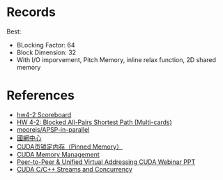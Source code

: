 # Records
Best:
- BLocking Factor: 64
- Block Dimension: 32
- With I/O imporvement, Pitch Memory, inline relax function, 2D shared memory

# References
- [hw4-2 Scoreboard](https://apollo.cs.nthu.edu.tw/pp20/scoreboard/hw4-2/)
- [HW 4-2: Blocked All-Pairs Shortest Path (Multi-cards)](https://apollo.cs.nthu.edu.tw/pp20/hw4-2/)
- [moorejs/APSP-in-parallel](https://github.com/moorejs/APSP-in-parallel)
- [國網中心](https://hackmd.io/@joshlin/r1qkbml9D)
- [CUDA页锁定内存（Pinned Memory）](https://blog.csdn.net/dcrmg/article/details/54975432)
- [CUDA Memory Management](http://developer.download.nvidia.com/compute/cuda/3_0/toolkit/docs/online/group__CUDART__MEMORY_g217d441a73d9304c6f0ccc22ec307dba.html)
- [Peer-to-Peer & Unified Virtual Addressing CUDA Webinar PPT](https://developer.download.nvidia.com/CUDA/training/cuda_webinars_GPUDirect_uva.pdf)
- [CUDA C/C++ Streams and Concurrency](https://on-demand.gputechconf.com/gtc-express/2011/presentations/StreamsAndConcurrencyWebinar.pdf)
